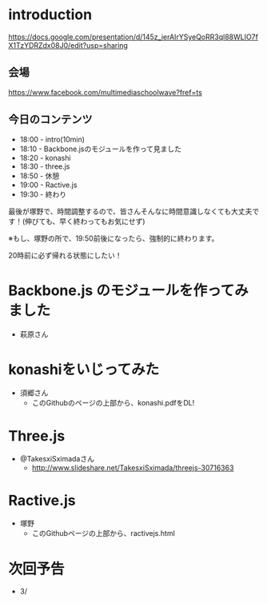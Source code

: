 # introduction

https://docs.google.com/presentation/d/145z_ierAIrYSyeQoRR3ql88WLIO7fX1TzYDRZdx08J0/edit?usp=sharing

## 会場

https://www.facebook.com/multimediaschoolwave?fref=ts

## 今日のコンテンツ

- 18:00 - intro(10min)
- 18:10 - Backbone.jsのモジュールを作って見ました
- 18:20 - konashi
- 18:30 - three.js
- 18:50 - 休憩
- 19:00 - Ractive.js
- 19:30 - 終わり

最後が塚野で、時間調整するので、皆さんそんなに時間意識しなくても大丈夫です！(伸びても、早く終わってもお気にせず)

※もし、塚野の所で、19:50前後になったら、強制的に終わります。

20時前に必ず帰れる状態にしたい！


# Backbone.js のモジュールを作ってみました

- 萩原さん

# konashiをいじってみた

- 須郷さん
    - このGithubのページの上部から、konashi.pdfをDL!

# Three.js

- @TakesxiSximadaさん
    - http://www.slideshare.net/TakesxiSximada/threejs-30716363

# Ractive.js

- 塚野
    - このGithubページの上部から、ractivejs.html

# 次回予告

- 3/


